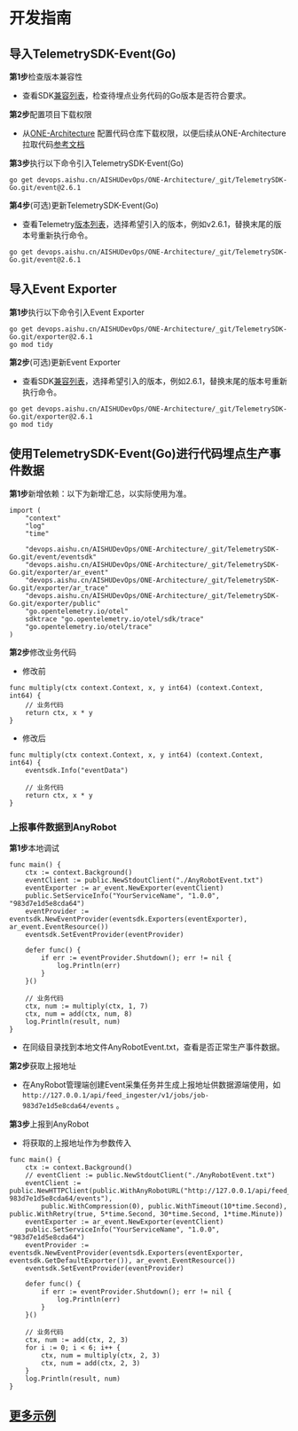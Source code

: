 # 开发指南

## 导入TelemetrySDK-Event(Go)

**第1步**检查版本兼容性

- 查看SDK[兼容列表](../../../docs/compatibility.md)，检查待埋点业务代码的Go版本是否符合要求。

**第2步**配置项目下载权限

- 从[ONE-Architecture](https://devops.aishu.cn/AISHUDevOps/ONE-Architecture/_git/TelemetrySDK-Go)
  配置代码仓库下载权限，以便后续从ONE-Architecture拉取代码[参考文档](https://devops.aishu.cn/AISHUDevOps/AnyRobot/_git/Eyes_Docs?path=/可观测性开发者指南/TelemetrySDK开发者指南/Log/README.md&version=GBdevelop&_a=preview&anchor=sdk2.0-使用参考)

**第3步**执行以下命令引入TelemetrySDK-Event(Go)

```
go get devops.aishu.cn/AISHUDevOps/ONE-Architecture/_git/TelemetrySDK-Go.git/event@2.6.1
```

**第4步**(可选)更新TelemetrySDK-Event(Go)

- 查看Telemetry[版本列表](../../../docs/compatibility.md)，选择希望引入的版本，例如v2.6.1，替换末尾的版本号重新执行命令。

```
go get devops.aishu.cn/AISHUDevOps/ONE-Architecture/_git/TelemetrySDK-Go.git/event@2.6.1
```

## 导入Event Exporter

**第1步**执行以下命令引入Event Exporter

```
go get devops.aishu.cn/AISHUDevOps/ONE-Architecture/_git/TelemetrySDK-Go.git/exporter@2.6.1
go mod tidy
```

**第2步**(可选)更新Event Exporter

- 查看SDK[兼容列表](../../../docs/compatibility.md)，选择希望引入的版本，例如2.6.1，替换末尾的版本号重新执行命令。

```
go get devops.aishu.cn/AISHUDevOps/ONE-Architecture/_git/TelemetrySDK-Go.git/exporter@2.6.1
go mod tidy
```

## 使用TelemetrySDK-Event(Go)进行代码埋点生产事件数据

**第1步**新增依赖：以下为新增汇总，以实际使用为准。

```
import (
	"context"
	"log"
	"time"

	"devops.aishu.cn/AISHUDevOps/ONE-Architecture/_git/TelemetrySDK-Go.git/event/eventsdk"
	"devops.aishu.cn/AISHUDevOps/ONE-Architecture/_git/TelemetrySDK-Go.git/exporter/ar_event"
	"devops.aishu.cn/AISHUDevOps/ONE-Architecture/_git/TelemetrySDK-Go.git/exporter/ar_trace"
	"devops.aishu.cn/AISHUDevOps/ONE-Architecture/_git/TelemetrySDK-Go.git/exporter/public"
	"go.opentelemetry.io/otel"
	sdktrace "go.opentelemetry.io/otel/sdk/trace"
	"go.opentelemetry.io/otel/trace"
)
```

**第2步**修改业务代码

- 修改前

```
func multiply(ctx context.Context, x, y int64) (context.Context, int64) {
	// 业务代码
	return ctx, x * y
}
```

- 修改后

```
func multiply(ctx context.Context, x, y int64) (context.Context, int64) {
	eventsdk.Info("eventData")

	// 业务代码
	return ctx, x * y
}
```

### 上报事件数据到AnyRobot

**第1步**本地调试

```
func main() {
	ctx := context.Background()
	eventClient := public.NewStdoutClient("./AnyRobotEvent.txt")
	eventExporter := ar_event.NewExporter(eventClient)
	public.SetServiceInfo("YourServiceName", "1.0.0", "983d7e1d5e8cda64")
	eventProvider := eventsdk.NewEventProvider(eventsdk.Exporters(eventExporter), ar_event.EventResource())
	eventsdk.SetEventProvider(eventProvider)

	defer func() {
		if err := eventProvider.Shutdown(); err != nil {
			log.Println(err)
		}
	}()

	// 业务代码
	ctx, num := multiply(ctx, 1, 7)
	ctx, num = add(ctx, num, 8)
	log.Println(result, num)
}
```

- 在同级目录找到本地文件AnyRobotEvent.txt，查看是否正常生产事件数据。

**第2步**获取上报地址

- 在AnyRobot管理端创建Event采集任务并生成上报地址供数据源端使用，如`http://127.0.0.1/api/feed_ingester/v1/jobs/job-983d7e1d5e8cda64/events` 。

**第3步**上报到AnyRobot

- 将获取的上报地址作为参数传入

```
func main() {
	ctx := context.Background()
	// eventClient := public.NewStdoutClient("./AnyRobotEvent.txt")
	eventClient := public.NewHTTPClient(public.WithAnyRobotURL("http://127.0.0.1/api/feed_ingester/v1/jobs/job-983d7e1d5e8cda64/events"),
		public.WithCompression(0), public.WithTimeout(10*time.Second), public.WithRetry(true, 5*time.Second, 30*time.Second, 1*time.Minute))
	eventExporter := ar_event.NewExporter(eventClient)
	public.SetServiceInfo("YourServiceName", "1.0.0", "983d7e1d5e8cda64")
	eventProvider := eventsdk.NewEventProvider(eventsdk.Exporters(eventExporter, eventsdk.GetDefaultExporter()), ar_event.EventResource())
	eventsdk.SetEventProvider(eventProvider)

	defer func() {
		if err := eventProvider.Shutdown(); err != nil {
			log.Println(err)
		}
	}()

	// 业务代码
	ctx, num := add(ctx, 2, 3)
	for i := 0; i < 6; i++ {
		ctx, num = multiply(ctx, 2, 3)
		ctx, num = add(ctx, 2, 3)
	}
	log.Println(result, num)
}
```

## [更多示例](https://devops.aishu.cn/AISHUDevOps/ONE-Architecture/_git/TelemetrySDK-Go?version=GB2.6.1&path=%2Fexporter%2Far_event%2Fexamples%2Fsingle_service_with_event.go)
